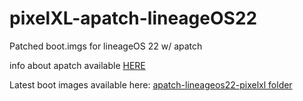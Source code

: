 # pixelXL-apatch-lineageOS22
Patched boot.imgs for lineageOS 22 w/ apatch

info about apatch available [HERE](https://apatch.dev/)

Latest boot images available here: [apatch-lineageos22-pixelxl folder](https://drive.google.com/drive/folders/1GYtNT-3ZDK49NUTwRCaUfgRjqqoL2c8e?usp=drive_link)
